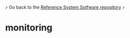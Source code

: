 :arrow_heading_up: Go back to the [Reference System Sotfware repository](https://github.com/COPRS/reference-system-software) :arrow_heading_up:  
 # monitoring
